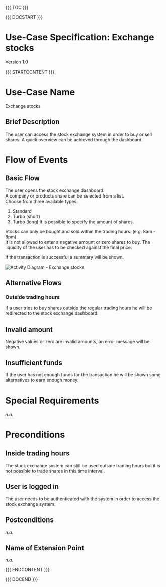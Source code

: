 {{{ TOC }}}


{{{ DOCSTART }}}

# Use-Case Specification: Exchange stocks

Version 1.0

{{{ STARTCONTENT }}}

# Use-Case Name 
Exchange stocks
## 	Brief Description
The user can access the stock exchange system in order to buy or sell shares.
A quick overview can be achieved through the dashboard.

# Flow of Events
## 	Basic Flow
The user opens the stock exchange dashboard.  
A company or products share can be selected from a list.  
Choose from three available types:  
1. Standard  
2. Turbo (short)  
3. Turbo (long)
It is possible to specify the amount of shares.

Stocks can only be bought and sold within the trading hours. (e.g. 8am - 8pm)  
It is not allowed to enter a negative amount or zero shares to buy.
The liquidity of the user has to be checked against the final price.

If the transaction is successful a summary will be shown.

![Activity Diagram - Exchange stocks](http://blog.broking.club/wp-content/uploads/2014/10/Activity-Diagram-Stock-Exchange-System.png)

## 	Alternative Flows
### Outside trading hours
If a user tries to buy shares outside the regular trading hours he will be redirected to the stock exchange dashboard.

## Invalid amount
Negative values or zero are invalid amounts, an error message will be shown.

## Insufficient funds
If the user has not enough funds for the transaction he will be shown some alternatives to earn enough money.

# Special Requirements
*n.a.*

# Preconditions
## Inside trading hours
The stock exchange system can still be used outside trading hours but it is not possible to trade shares in this time interval.

## User is logged in
The user needs to be authenticated with the system in order to access the stock exchange system.

## Postconditions
*n.a.*

## 	Name of Extension Point
*n.a.*

{{{ ENDCONTENT }}}

{{{ DOCEND }}}




